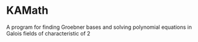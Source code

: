 # KAMath
A program for finding Groebner bases and solving polynomial equations in Galois fields of characteristic of 2
